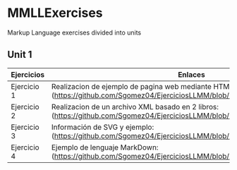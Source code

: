 # MMLLExercises

Markup Language exercises divided into units

## Unit 1

Ejercicios  | Enlaces
----------- | -----------
Ejercicio 1 | Realizacion de ejemplo de pagina web mediante HTML: (https://github.com/Sgomez04/EjerciciosLLMM/blob/master/Tema1/Ejercicio%201)
Ejercicio 2 | Realizacion de un archivo XML basado en 2 libros: (https://github.com/Sgomez04/EjerciciosLLMM/blob/master/Tema1/Ejercicio%202)
Ejercicio 3 | Información de SVG y ejemplo: (https://github.com/Sgomez04/EjerciciosLLMM/blob/master/Tema1/Ejercicio%203)
Ejercicio 4 | Ejemplo de lenguaje MarkDown: (https://github.com/Sgomez04/EjerciciosLLMM/blob/master/Tema1/Ejercicio%204)
